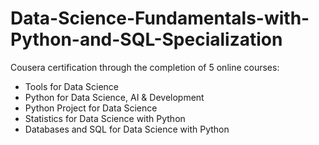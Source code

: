 # Data-Science-Fundamentals-with-Python-and-SQL-Specialization
Cousera certification through the completion of 5 online courses:
* Tools for Data Science
* Python for Data Science, AI & Development
* Python Project for Data Science
* Statistics for Data Science with Python
* Databases and SQL for Data Science with Python
